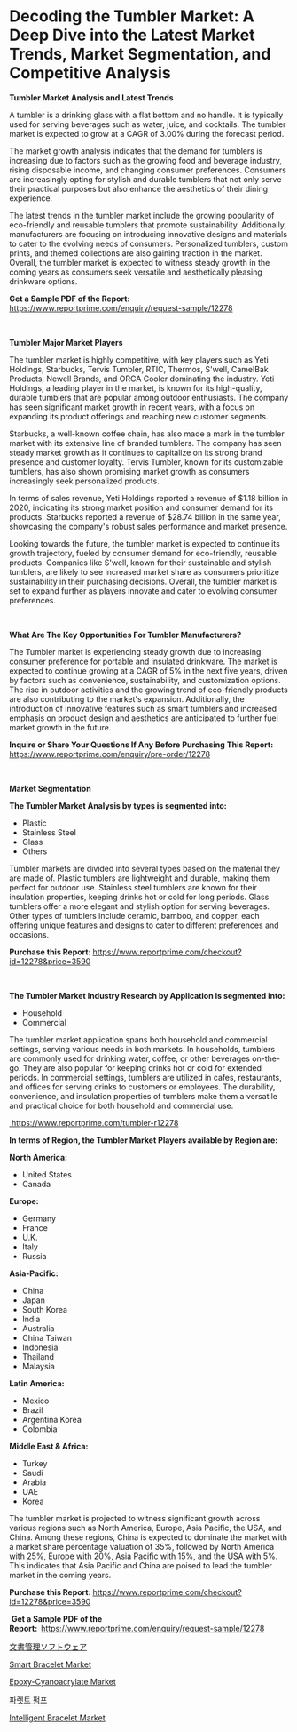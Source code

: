 <p><h1>Decoding the Tumbler Market: A Deep Dive into the Latest Market Trends, Market Segmentation, and Competitive Analysis</h1></p><p><strong>Tumbler Market Analysis and Latest Trends</strong></p>
<p><p>A tumbler is a drinking glass with a flat bottom and no handle. It is typically used for serving beverages such as water, juice, and cocktails. The tumbler market is expected to grow at a CAGR of 3.00% during the forecast period. </p><p>The market growth analysis indicates that the demand for tumblers is increasing due to factors such as the growing food and beverage industry, rising disposable income, and changing consumer preferences. Consumers are increasingly opting for stylish and durable tumblers that not only serve their practical purposes but also enhance the aesthetics of their dining experience. </p><p>The latest trends in the tumbler market include the growing popularity of eco-friendly and reusable tumblers that promote sustainability. Additionally, manufacturers are focusing on introducing innovative designs and materials to cater to the evolving needs of consumers. Personalized tumblers, custom prints, and themed collections are also gaining traction in the market. Overall, the tumbler market is expected to witness steady growth in the coming years as consumers seek versatile and aesthetically pleasing drinkware options.</p></p>
<p><strong>Get a Sample PDF of the Report:&nbsp;</strong> <a href="https://www.reportprime.com/enquiry/request-sample/12278">https://www.reportprime.com/enquiry/request-sample/12278</a></p>
<p>&nbsp;</p>
<p><strong>Tumbler Major Market Players</strong></p>
<p><p>The tumbler market is highly competitive, with key players such as Yeti Holdings, Starbucks, Tervis Tumbler, RTIC, Thermos, S'well, CamelBak Products, Newell Brands, and ORCA Cooler dominating the industry. Yeti Holdings, a leading player in the market, is known for its high-quality, durable tumblers that are popular among outdoor enthusiasts. The company has seen significant market growth in recent years, with a focus on expanding its product offerings and reaching new customer segments.</p><p>Starbucks, a well-known coffee chain, has also made a mark in the tumbler market with its extensive line of branded tumblers. The company has seen steady market growth as it continues to capitalize on its strong brand presence and customer loyalty. Tervis Tumbler, known for its customizable tumblers, has also shown promising market growth as consumers increasingly seek personalized products.</p><p>In terms of sales revenue, Yeti Holdings reported a revenue of $1.18 billion in 2020, indicating its strong market position and consumer demand for its products. Starbucks reported a revenue of $28.74 billion in the same year, showcasing the company's robust sales performance and market presence.</p><p>Looking towards the future, the tumbler market is expected to continue its growth trajectory, fueled by consumer demand for eco-friendly, reusable products. Companies like S'well, known for their sustainable and stylish tumblers, are likely to see increased market share as consumers prioritize sustainability in their purchasing decisions. Overall, the tumbler market is set to expand further as players innovate and cater to evolving consumer preferences.</p></p>
<p>&nbsp;</p>
<p><strong>What Are The Key Opportunities For Tumbler Manufacturers?</strong></p>
<p><p>The Tumbler market is experiencing steady growth due to increasing consumer preference for portable and insulated drinkware. The market is expected to continue growing at a CAGR of 5% in the next five years, driven by factors such as convenience, sustainability, and customization options. The rise in outdoor activities and the growing trend of eco-friendly products are also contributing to the market's expansion. Additionally, the introduction of innovative features such as smart tumblers and increased emphasis on product design and aesthetics are anticipated to further fuel market growth in the future.</p></p>
<p><strong>Inquire or Share Your Questions If Any Before Purchasing This Report:</strong> <a href="https://www.reportprime.com/enquiry/pre-order/12278">https://www.reportprime.com/enquiry/pre-order/12278</a></p>
<p>&nbsp;</p>
<p><strong>Market Segmentation</strong></p>
<p><strong>The Tumbler Market Analysis by types is segmented into:</strong></p>
<p><ul><li>Plastic</li><li>Stainless Steel</li><li>Glass</li><li>Others</li></ul></p>
<p><p>Tumbler markets are divided into several types based on the material they are made of. Plastic tumblers are lightweight and durable, making them perfect for outdoor use. Stainless steel tumblers are known for their insulation properties, keeping drinks hot or cold for long periods. Glass tumblers offer a more elegant and stylish option for serving beverages. Other types of tumblers include ceramic, bamboo, and copper, each offering unique features and designs to cater to different preferences and occasions.</p></p>
<p><strong>Purchase this Report:&nbsp;</strong><a href="https://www.reportprime.com/checkout?id=12278&price=3590">https://www.reportprime.com/checkout?id=12278&price=3590</a></p>
<p>&nbsp;</p>
<p><strong>The Tumbler Market Industry Research by Application is segmented into:</strong></p>
<p><ul><li>Household</li><li>Commercial</li></ul></p>
<p><p>The tumbler market application spans both household and commercial settings, serving various needs in both markets. In households, tumblers are commonly used for drinking water, coffee, or other beverages on-the-go. They are also popular for keeping drinks hot or cold for extended periods. In commercial settings, tumblers are utilized in cafes, restaurants, and offices for serving drinks to customers or employees. The durability, convenience, and insulation properties of tumblers make them a versatile and practical choice for both household and commercial use.</p></p>
<p><a href="https://www.reportprime.com/tumbler-r12278">&nbsp;https://www.reportprime.com/tumbler-r12278</a></p>
<p><strong>In terms of Region, the Tumbler Market Players available by Region are:</strong></p>
<p>
    <p> <strong> North America: </strong>
        <ul>
            <li>United States</li>
            <li>Canada</li>
        </ul>
        </p> 
    <p> <strong> Europe: </strong>
        <ul>
            <li>Germany</li>
            <li>France</li>
            <li>U.K.</li>
            <li>Italy</li>
            <li>Russia</li>
        </ul>
        </p> 
    <p> <strong> Asia-Pacific: </strong>
        <ul>
            <li>China</li>
            <li>Japan</li>
            <li>South Korea</li>
            <li>India</li>
            <li>Australia</li>
            <li>China Taiwan</li>
            <li>Indonesia</li>
            <li>Thailand</li>
            <li>Malaysia</li>
        </ul>
        </p> 
    <p> <strong> Latin America: </strong>
        <ul>
            <li>Mexico</li>
            <li>Brazil</li>
            <li>Argentina Korea</li>
            <li>Colombia</li>
        </ul>
        </p> 
    <p> <strong> Middle East & Africa: </strong>
        <ul>
            <li>Turkey</li>
            <li>Saudi</li>
            <li>Arabia</li>
            <li>UAE</li>
            <li>Korea</li>
        </ul>
    </p>
    </p>
<p><p>The tumbler market is projected to witness significant growth across various regions such as North America, Europe, Asia Pacific, the USA, and China. Among these regions, China is expected to dominate the market with a market share percentage valuation of 35%, followed by North America with 25%, Europe with 20%, Asia Pacific with 15%, and the USA with 5%. This indicates that Asia Pacific and China are poised to lead the tumbler market in the coming years.</p></p>
<p><strong>Purchase this Report: </strong><a href="https://www.reportprime.com/checkout?id=12278&price=3590">https://www.reportprime.com/checkout?id=12278&price=3590</a></p>
<p>&nbsp;<strong>Get a Sample PDF of the Report:&nbsp;&nbsp;</strong><a href="https://www.reportprime.com/enquiry/request-sample/12278">https://www.reportprime.com/enquiry/request-sample/12278</a></p>
<p><strong></strong></p>
<p><p><a href="https://medium.com/@alletty768546/%E3%83%89%E3%82%AD%E3%83%A5%E3%83%A1%E3%83%B3%E3%83%88%E7%AE%A1%E7%90%86%E3%82%BD%E3%83%95%E3%83%88%E3%82%A6%E3%82%A7%E3%82%A2%E5%B8%82%E5%A0%B4%E8%AA%BF%E6%9F%BB-%E7%94%A3%E6%A5%AD%E9%80%B2%E5%8C%96%E3%81%8A%E3%82%88%E3%81%B32031%E5%B9%B4%E3%81%BE%E3%81%A7%E3%81%AE%E4%BA%88%E6%B8%AC-c102e963508f">文書管理ソフトウェア</a></p><p><a href="https://github.com/mhrnetwork1/Market-Research-Report-List-1/blob/main/smart-bracelet-market.md">Smart Bracelet Market</a></p><p><a href="https://medium.com/@gwendolynbruen/strategic-insights-into-global-epoxy-cyanoacrylate-market-trends-2024-2031-covered-in-188-5bc7f76b918f">Epoxy-Cyanoacrylate Market</a></p><p><a href="https://medium.com/@bustersipes981/%ED%8C%8C%EB%A0%9B%ED%8A%B8-%ED%8E%8C%ED%94%84-%EC%8B%9C%EC%9E%A5-%EA%B8%80%EB%A1%9C%EB%B2%8C-%EB%B0%8F-%EC%A7%80%EC%97%AD-%EB%B6%84%EC%84%9D-%EC%B5%9C%EC%A2%85-%EC%82%AC%EC%9A%A9%EC%9E%90-%EC%A0%9C%ED%92%88-%EB%B0%8F-%EC%A7%80%EC%97%AD%EC%97%90-%EC%B4%88%EC%A0%90%EC%9D%84-%EB%A7%9E%EC%B6%98-%EB%B6%84%EC%84%9D-%EB%B0%8F-%EC%98%88%EC%B8%A1-2024-2031-762cb94e4c89">파렛트 펌프</a></p><p><a href="https://github.com/khadijahesham19/Market-Research-Report-List-1/blob/main/intelligent-bracelet-market.md">Intelligent Bracelet Market</a></p></p>